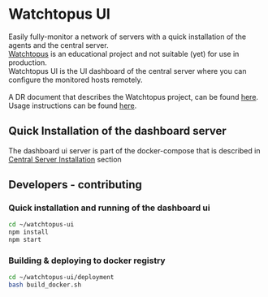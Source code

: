 # Watchtopus UI
Easily fully-monitor a network of servers with a quick installation of the agents and the central server.
<br>
[Watchtopus](https://github.com/edibusl/watchtopus) is an educational project and not suitable (yet) for use in production.
<br>
Watchtopus UI is the UI dashboard of the central server where you can configure the monitored hosts remotely.
<br><br>
A DR document that describes the Watchtopus project, can be found [here](https://docs.google.com/document/d/1jAmNmHwWiGXkTauNhiiRrf9f3IvOTqSMdzgIomw__r0).
<br>
Usage instructions can be found [here](https://docs.google.com/document/d/1MmbKV-CGezTQLdcqOLPWkzRsNAsPzM1vPB_Zkm-BQWk).

## Quick Installation of the dashboard server
The dashboard ui server is part of the docker-compose that is described in [Central Server Installation](https://github.com/edibusl/watchtopus#quick-installation-of-central-server) section

## Developers - contributing
### Quick installation and running of the dashboard ui
```bash
cd ~/watchtopus-ui
npm install
npm start
```

### Building & deploying to docker registry
```bash
cd ~/watchtopus-ui/deployment
bash build_docker.sh
```
